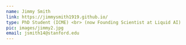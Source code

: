 ```yaml
---
name: Jimmy Smith
link: https://jimmysmith1919.github.io/
type: PhD Student (ICME) <br> (now Founding Scientist at Liquid AI)
pic: images/jimmy2.jpg
email: jsmith14@stanford.edu
---
```

